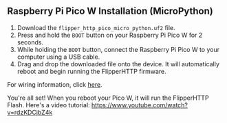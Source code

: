 ## Raspberry Pi Pico W Installation (MicroPython)

1. Download the `flipper_http_pico_micro_python.uf2` file.
2. Press and hold the `BOOT` button on your Raspberry Pi Pico W for 2 seconds.
3. While holding the `BOOT` button, connect the Raspberry Pi Pico W to your computer using a USB cable.
4. Drag and drop the downloaded file onto the device. It will automatically reboot and begin running the FlipperHTTP firmware.

For wiring information, click [here](https://github.com/jblanked/FlipperHTTP?tab=readme-ov-file#wiring).

You're all set! When you reboot your Pico W, it will run the FlipperHTTP Flash. Here's a video tutorial: https://www.youtube.com/watch?v=rdzKDCjbZ4k
